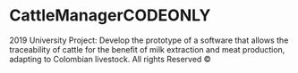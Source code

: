 # CattleManagerCODEONLY
2019 University Project: Develop the prototype of a software that allows the traceability of cattle for the benefit of milk extraction and meat production, adapting to Colombian livestock.
All rights Reserved ©
